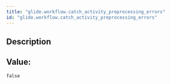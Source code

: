 ```yaml
---
title: "glide.workflow.catch_activity_preprocessing_errors"
id: "glide.workflow.catch_activity_preprocessing_errors"
---
```

## Description



## Value: 
```
false
```